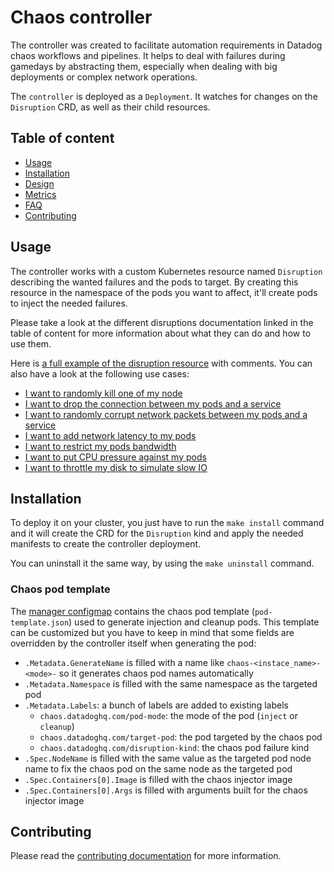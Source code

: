 # Chaos controller

The controller was created to facilitate automation requirements in Datadog chaos workflows and pipelines. It helps to deal with failures during gamedays by abstracting them, especially when dealing with big deployments or complex network operations.

The `controller` is deployed as a `Deployment`. It watches for changes on the `Disruption` CRD, as well as their child resources.

## Table of content

* [Usage](#usage)
* [Installation](#installation)
* [Design](docs/design.md)
* [Metrics](docs/metrics.md)
* [FAQ](docs/faq.md)
* [Contributing](#contributing)

## Usage

The controller works with a custom Kubernetes resource named `Disruption` describing the wanted failures and the pods to target. By creating this resource in the namespace of the pods you want to affect, it'll create pods to inject the needed failures.

Please take a look at the different disruptions documentation linked in the table of content for more information about what they can do and how to use them.

Here is [a full example of the disruption resource](config/samples/complete.yaml) with comments. You can also have a look at the following use cases:

* [I want to randomly kill one of my node](docs/node_failure.md)
* [I want to drop the connection between my pods and a service](docs/network_disruption.md)
* [I want to randomly corrupt network packets between my pods and a service](docs/network_disruption.md)
* [I want to add network latency to my pods](docs/network_disruption.md)
* [I want to restrict my pods bandwidth](docs/network_disruption.md)
* [I want to put CPU pressure against my pods](docs/cpu_pressure.md)
* [I want to throttle my disk to simulate slow IO](docs/disk_pressure.md)

## Installation

To deploy it on your cluster, you just have to run the `make install` command and it will create the CRD for the `Disruption` kind and apply the needed manifests to create the controller deployment.

You can uninstall it the same way, by using the `make uninstall` command.

### Chaos pod template

The [manager configmap](config/manager/config.yaml) contains the chaos pod template (`pod-template.json`) used to generate injection and cleanup pods. This template can be customized but you have to keep in mind that some fields are overridden by the controller itself when generating the pod:

* `.Metadata.GenerateName` is filled with a name like `chaos-<instace_name>-<mode>-` so it generates chaos pod names automatically
* `.Metadata.Namespace` is filled with the same namespace as the targeted pod
* `.Metadata.Labels`: a bunch of labels are added to existing labels
	* `chaos.datadoghq.com/pod-mode`: the mode of the pod (`inject` or `cleanup`)
	* `chaos.datadoghq.com/target-pod`: the pod targeted by the chaos pod
	* `chaos.datadoghq.com/disruption-kind`: the chaos pod failure kind
* `.Spec.NodeName` is filled with the same value as the targeted pod node name to fix the chaos pod on the same node as the targeted pod
* `.Spec.Containers[0].Image` is filled with the chaos injector image
* `.Spec.Containers[0].Args` is filled with arguments built for the chaos injector image

## Contributing

Please read the [contributing documentation](CONTRIBUTING.md) for more information.
